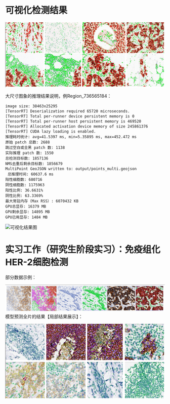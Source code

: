 # 可视化检测结果

![可视化结果图](image-2.png)

大尺寸图象的推理结果说明，例Region_736565184：
```
image size: 38463x25295
[TensorRT] Deserialization required 65720 microseconds.
[TensorRT] Total per-runner device persistent memory is 0
[TensorRT] Total per-runner host persistent memory is 469520
[TensorRT] Allocated activation device memory of size 245861376
[TensorRT] CUDA lazy loading is enabled.
推理耗时统计: avg=41.5397 ms, min=5.35895 ms, max=452.472 ms
原始 patch 总数: 2688
跳过空白或全黑 patch 数: 1138
实际推理 patch 数: 1550
总检测目标数: 1857136
NMS去重后剩余目标数: 1856679
MultiPoint GeoJSON written to: output/points_multi.geojson
 总推理时间: 60637.6 ms
阳性细胞数: 680716
阴性细胞数: 1175963
阳性比例: 36.6631%
阴性比例: 63.3369%
最大常驻内存（Max RSS）: 6070432 KB
GPU总显存: 16379 MB
GPU剩余显存: 14895 MB
GPU已用显存: 1484 MB
```
![可视化结果图](Region_736565184_compressed.jpg)


# 实习工作（研究生阶段实习）：免疫组化 HER-2细胞检测
部分数据示例：

![可视化结果图](image.png)
模型预测全片的结果【局部结果展示】：

![可视化结果图](1.png)
